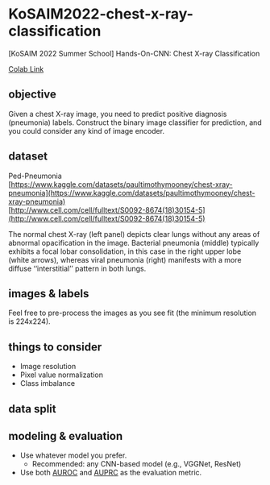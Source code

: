 # KoSAIM2022-chest-x-ray-classification
[KoSAIM 2022 Summer School] Hands-On-CNN: Chest X-ray Classification

[Colab Link](https://colab.research.google.com/drive/1KjMR0sGlR5S0yAYNgF4g8G5J-IWBC2aW?usp=sharing)

## objective
Given a chest X-ray image, you need to predict positive diagnosis (pneumonia) labels. Construct the binary image classifier for prediction, and you could consider any kind of image encoder.

## dataset
Ped-Pneumonia  
[https://www.kaggle.com/datasets/paultimothymooney/chest-xray-pneumonia](https://www.kaggle.com/datasets/paultimothymooney/chest-xray-pneumonia)  
[http://www.cell.com/cell/fulltext/S0092-8674(18)30154-5](http://www.cell.com/cell/fulltext/S0092-8674(18)30154-5)

The normal chest X-ray (left panel) depicts clear lungs without any areas of abnormal opacification in the image. Bacterial pneumonia (middle) typically exhibits a focal lobar consolidation, in this case in the right upper lobe (white arrows), whereas viral pneumonia (right) manifests with a more diffuse ‘‘interstitial’’ pattern in both lungs.

## images & labels
Feel free to pre-process the images as you see fit (the minimum resolution is 224x224).

## things to consider
- Image resolution
- Pixel value normalization
- Class imbalance

## data split


## modeling & evaluation
- Use whatever model you prefer.
    - Recommended: any CNN-based model (e.g., VGGNet, ResNet)
- Use both [AUROC](https://scikit-learn.org/stable/modules/generated/sklearn.metrics.roc_auc_score.html) and [AUPRC](https://scikit-learn.org/stable/modules/generated/sklearn.metrics.average_precision_score.html) as the evaluation metric.
